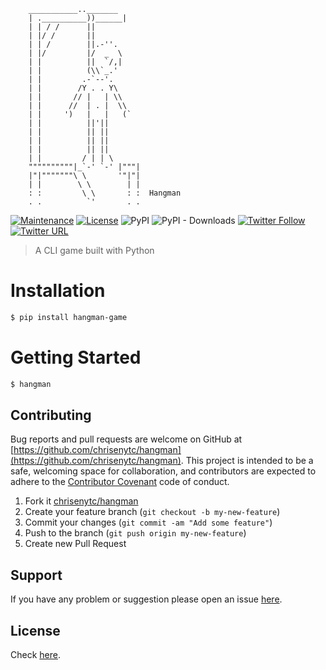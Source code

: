 ```
    ___________.._______
    | .__________))______|
    | | / /      ||
    | |/ /       ||
    | | /        ||.-''.
    | |/         |/  _  \
    | |          ||  `/,|
    | |          (\\`_.'
    | |         .-`--'.
    | |        /Y . . Y\
    | |       // |   | \\
    | |      //  | . |  \\
    | |     ')   |   |   (`
    | |          ||'||
    | |          || ||
    | |          || ||
    | |          || ||
    | |         / | | \
    """"""""""|_`-' `-' |"""|
    |"|"""""""\ \       '"|"|
    | |        \ \        | |
    : :         \ \       : :  Hangman
    . .          `'       . .
```

[![Maintenance](https://img.shields.io/maintenance/yes/2018.svg)]() [![License](https://img.shields.io/github/license/chrisenytc/hangman.svg)](https://github.com/chrisenytc/hangman/blob/master/LICENSE) ![PyPI](https://img.shields.io/pypi/v/hangman-game.svg)
![PyPI - Downloads](https://img.shields.io/pypi/dm/hangman-game.svg)
[![Twitter Follow](https://img.shields.io/twitter/follow/chrisenytc.svg?style=social&label=Follow)](http://twitter.com/chrisenytc) [![Twitter URL](https://img.shields.io/twitter/url/http/shields.io.svg?style=social)](https://twitter.com/intent/tweet?text=Awesome%20https://github.com/chrisenytc/hangman%20via%20@chrisenytc)

> A CLI game built with Python

# Installation

```bash
$ pip install hangman-game
```

# Getting Started

```bash
$ hangman
```

## Contributing

Bug reports and pull requests are welcome on GitHub at [https://github.com/chrisenytc/hangman](https://github.com/chrisenytc/hangman). This project is intended to be a safe, welcoming space for collaboration, and contributors are expected to adhere to the [Contributor Covenant](http://contributor-covenant.org) code of conduct.

1. Fork it [chrisenytc/hangman](https://github.com/chrisenytc/hangman/fork)
2. Create your feature branch (`git checkout -b my-new-feature`)
3. Commit your changes (`git commit -am "Add some feature"`)
4. Push to the branch (`git push origin my-new-feature`)
5. Create new Pull Request

## Support

If you have any problem or suggestion please open an issue [here](https://github.com/chrisenytc/hangman/issues).

## License

Check [here](LICENSE).
